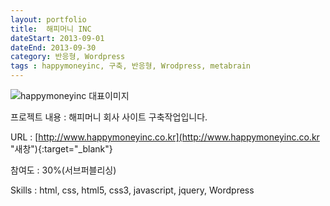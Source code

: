 ```yaml
---
layout: portfolio
title:  해피머니 INC
dateStart: 2013-09-01
dateEnd: 2013-09-30
category: 반응형, Wordpress
tags : happymoneyinc, 구축, 반응형, Wrodpress, metabrain
---
```


![happymoneyinc 대표이미지](/jkw/portfolio/images/happymoneyinc/img01.jpg)


프로젝트 내용
: 해피머니 회사 사이트 구축작업입니다.

URL
: [http://www.happymoneyinc.co.kr](http://www.happymoneyinc.co.kr "새창"){:target="_blank"}

참여도
: 30%(서브퍼블리싱)

Skills
: html, css, html5, css3, javascript, jquery, Wordpress

